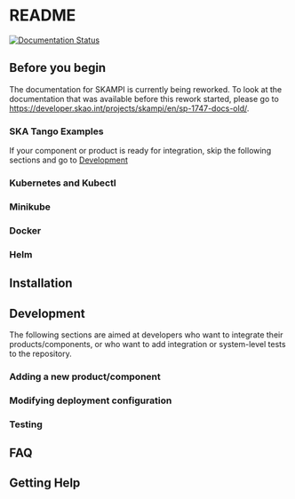 # README
[![Documentation Status](https://readthedocs.org/projects/ska-telescope-skampi/badge/?version=latest)](https://developer.skatelescope.org/projects/skampi/en/latest/?badge=latest)

## Before you begin
The documentation for SKAMPI is currently being reworked. To look at the documentation that was available before this rework started, please go to https://developer.skao.int/projects/skampi/en/sp-1747-docs-old/.

### SKA Tango Examples
If your component or product is ready for integration, skip the following sections and go to [Development](#development)

### Kubernetes and Kubectl

### Minikube

### Docker

### Helm

## Installation

## Development
The following sections are aimed at developers who want to integrate their products/components, or who want to add integration or system-level tests to the repository.

### Adding a new product/component

### Modifying deployment configuration

### Testing

## FAQ

## Getting Help
